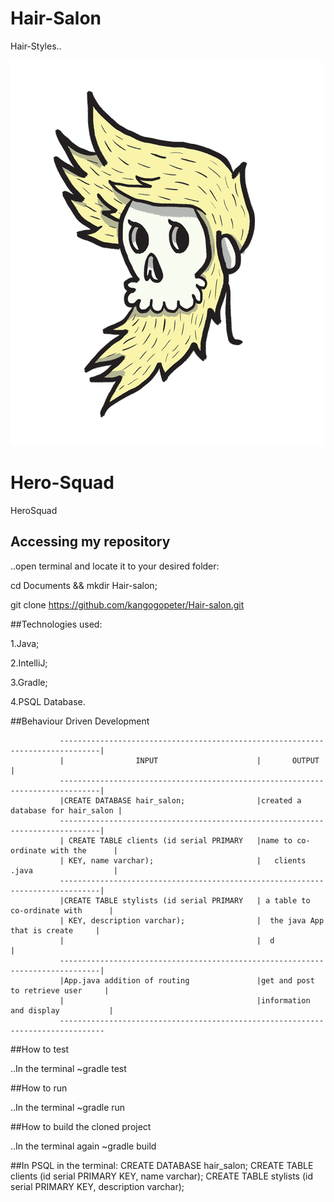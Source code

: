 # Hair-Salon
Hair-Styles..

![Hair-style](https://github.com/kangogopeter/Hair-Salon/blob/master/src/main/resources/public/images/moving.gif)
# Hero-Squad
HeroSquad
## Accessing my repository
..open terminal and locate it to your desired folder:

cd Documents && mkdir Hair-salon;

git clone https://github.com/kangogopeter/Hair-salon.git

##Technologies used:

1.Java;

2.IntelliJ;

3.Gradle;

4.PSQL Database.

##Behaviour Driven Development


               -------------------------------------------------------------------------------|
               |                INPUT                      |       OUTPUT                     |
               -------------------------------------------------------------------------------|
               |CREATE DATABASE hair_salon;                |created a database for hair_salon |
               -------------------------------------------------------------------------------|
               | CREATE TABLE clients (id serial PRIMARY   |name to co-ordinate with the      |
               | KEY, name varchar);                       |   clients .java                  |
               -------------------------------------------------------------------------------|
               |CREATE TABLE stylists (id serial PRIMARY   | a table to co-ordinate with      |
               | KEY, description varchar);                |  the java App that is create     |
               |                                           |  d                               |
               -------------------------------------------------------------------------------|
               |App.java addition of routing               |get and post to retrieve user     |
               |                                           |information and display           |
               --------------------------------------------------------------------------------

##How to test

..In the terminal
~gradle test

##How to run

..In the terminal
~gradle run

##How to build the cloned project

..In the terminal again
~gradle build



##In PSQL in the terminal:
CREATE DATABASE hair_salon;
CREATE TABLE clients (id serial PRIMARY KEY, name varchar);
CREATE TABLE stylists (id serial PRIMARY KEY, description varchar);
